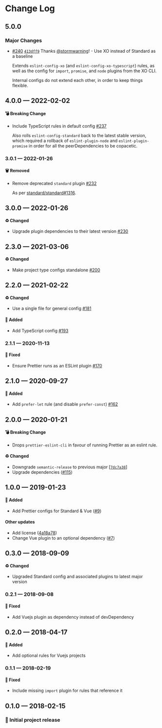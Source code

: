 # Change Log

## 5.0.0

### Major Changes

- [#240](https://github.com/stormwarning/zazen-eslint-config/pull/240) [`413dff9`](https://github.com/stormwarning/zazen-eslint-config/commit/413dff92990862d0ea1987bd5985f51110b428c5) Thanks [@stormwarning](https://github.com/stormwarning)! - Use XO instead of Standard as a baseline

  Extends `eslint-config-xo` (and `eslint-config-xo-typescript`) rules, as well as the config for `import`, `promise`, and `node` plugins from the XO CLI.

  Internal configs do not extend each other, in order to keep things flexible.

## 4.0.0 — 2022-02-02

#### 💣 Breaking Change

- Include TypeScript rules in default config [#237](https://github.com/stormwarning/zazen-eslint-config/pull/237)

  Also rolls `eslint-config-standard` back to the latest stable version, which
  required a rollback of `eslint-plugin-node` and `eslint-plugin-promise` in order
  for all the peerDependencies to be copacetic.

### 3.0.1 — 2022-01-26

#### 🗑️ Removed

- Remove deprecated `standard` plugin [#232](https://github.com/stormwarning/zazen-eslint-config/pull/232)

  As per [standard/standard#1316](https://github.com/standard/standard/issues/1316).

## 3.0.0 — 2022-01-26

#### ♻️ Changed

- Upgrade plugin dependencies to their latest version [#230](https://github.com/stormwarning/zazen-eslint-config/pull/230)

## 2.3.0 — 2021-03-06

#### ♻️ Changed

- Make project type configs standalone [#200](https://github.com/stormwarning/zazen-eslint-config/pull/200)

## 2.2.0 — 2021-02-22

#### ♻️ Changed

- Use a single file for general config [#181](https://github.com/stormwarning/zazen-eslint-config/pull/181)

#### 🎁 Added

- Add TypeScript config [#193](https://github.com/stormwarning/zazen-eslint-config/pull/193)

### 2.1.1 — 2020-11-13

#### 🐛 Fixed

- Ensure Prettier runs as an ESLint plugin [#170](https://github.com/stormwarning/zazen-eslint-config/pull/170)

## 2.1.0 — 2020-09-27

#### 🎁 Added

- Add `prefer-let` rule (and disable `prefer-const`) [#162](https://github.com/stormwarning/zazen-eslint-config/pull/162)

## 2.0.0 — 2020-01-21

#### 💣 Breaking Change

- Drops `prettier-eslint-cli` in favour of running Prettier as an
  eslint rule.

#### ♻️ Changed

- Downgrade `semantic-release` to previous major [[`7dc7a38`](https://github.com/stormwarning/zazen-eslint-config/commit/7dc7a38)]
- Upgrade dependencies ([#115](https://github.com/stormwarning/zazen-eslint-config/issues/115))

## 1.0.0 — 2019-01-23

#### 🎁 Added

- Add Prettier configs for Standard & Vue ([#9](https://github.com/stormwarning/zazen-eslint-config/issues/9))

#### Other updates

- Add license ([4a18a78](https://github.com/stormwarning/zazen-eslint-config/commit/4a18a78))
- Change Vue plugin to an optional dependency ([#7](https://github.com/stormwarning/zazen-eslint-config/issues/7))

## 0.3.0 — 2018-09-09

#### ♻️ Changed

- Upgraded Standard config and associated plugins to latest major version

### 0.2.1 — 2018-09-08

#### 🐛 Fixed

- Add Vuejs plugin as dependency instead of devDependency

## 0.2.0 — 2018-04-17

#### 🎁 Added

- Add optional rules for Vuejs projects

### 0.1.1 — 2018-02-19

#### 🐛 Fixed

- Include missing `import` plugin for rules that reference it

## 0.1.0 — 2018-02-15

### 🎉 Initial project release
